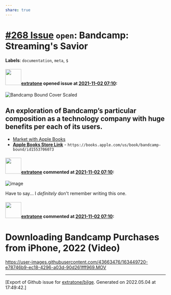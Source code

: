 ```yaml
---
share: true
---
```

# [\#268 Issue](https://github.com/extratone/bilge/issues/268) `open`:  Bandcamp: Streaming's Savior
**Labels**: `documentation`, `meta`, `$`


#### <img src="https://avatars.githubusercontent.com/u/43663476?u=5047287ff0b8c3ce7f7e5858d204c9b3e57d8e44&v=4" width="50">[extratone](https://github.com/extratone) opened issue at [2021-11-02 07:10](https://github.com/extratone/bilge/issues/268):

![Bandcamp Bound Cover Scaled](https://user-images.githubusercontent.com/43663476/139800564-1ecfa71b-24a6-4cd6-b716-38f8e1c8d418.png)

## An exploration of Bandcamp’s particular composition as a technology company with huge benefits per each of its users.

- [Market with Apple Books](https://tools.applemediaservices.com/book/1553706073)
- [**Apple Books Store Link**](https://books.apple.com/us/book/bandcamp-bound/id1553706073) - `https://books.apple.com/us/book/bandcamp-bound/id1553706073`

#### <img src="https://avatars.githubusercontent.com/u/43663476?u=5047287ff0b8c3ce7f7e5858d204c9b3e57d8e44&v=4" width="50">[extratone](https://github.com/extratone) commented at [2021-11-02 07:10](https://github.com/extratone/bilge/issues/268#issuecomment-957155004):

![image](https://user-images.githubusercontent.com/43663476/139801556-1aca3fa3-8879-4765-9336-a7d7cf03a163.png)

Have to say... I _definitely_ don't remember writing this one.

#### <img src="https://avatars.githubusercontent.com/u/43663476?u=5047287ff0b8c3ce7f7e5858d204c9b3e57d8e44&v=4" width="50">[extratone](https://github.com/extratone) commented at [2021-11-02 07:10](https://github.com/extratone/bilge/issues/268#issuecomment-1099473425):

# Downloading Bandcamp Purchases from iPhone, 2022 (Video)

https://user-images.githubusercontent.com/43663476/163449720-e78746b9-ec18-4296-a03d-90d261fff969.MOV


-------------------------------------------------------------------------------



[Export of Github issue for [extratone/bilge](https://github.com/extratone/bilge). Generated on 2022.05.04 at 17:49:42.]
